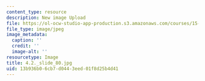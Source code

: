 ```yaml
---
content_type: resource
description: New image Upload
file: https://ol-ocw-studio-app-production.s3.amazonaws.com/courses/15-s21-nuts-and-bolts-of-business-plans-january-iap-2014/13b936b06cb7d0443eed01f8d25b4d41_4.2._slide_80.jpg
file_type: image/jpeg
image_metadata:
  caption: ''
  credit: ''
  image-alt: ''
resourcetype: Image
title: 4.2._slide_80.jpg
uid: 13b936b0-6cb7-d044-3eed-01f8d25b4d41
---
```

